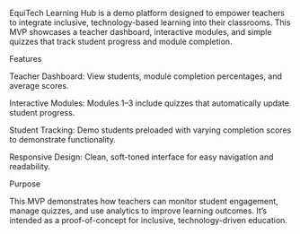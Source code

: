 EquiTech Learning Hub is a demo platform designed to empower teachers to integrate inclusive, technology-based learning into their classrooms. This MVP showcases a teacher dashboard, interactive modules, and simple quizzes that track student progress and module completion.

Features

Teacher Dashboard: View students, module completion percentages, and average scores.

Interactive Modules: Modules 1–3 include quizzes that automatically update student progress.

Student Tracking: Demo students preloaded with varying completion scores to demonstrate functionality.

Responsive Design: Clean, soft-toned interface for easy navigation and readability.

Purpose

This MVP demonstrates how teachers can monitor student engagement, manage quizzes, and use analytics to improve learning outcomes. It’s intended as a proof-of-concept for inclusive, technology-driven education.
